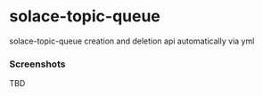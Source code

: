 # solace-topic-queue
solace-topic-queue creation and deletion api automatically via yml 


### Screenshots
 TBD
 